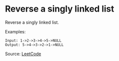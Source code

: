 # Reverse a singly linked list

Reverse a singly linked list.

Examples:
```
Input: 1->2->3->4->5->NULL
Output: 5->4->3->2->1->NULL
```

Source: [LeetCode](https://leetcode.com/problems/reverse-linked-list/)
